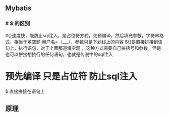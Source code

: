 ## Mybatis

### # $ 的区别
#{}速度快，能防止sql注入，是占位符方式，先预编译，然后填充参数，字符串格式，相当于填空题 用户名=（___），参数只是下划线上的内容
${}是直接拼接到语句上，执行语句，对于上面那道填空题 ，这种方式需要自己拼括号和参数，但是也可以拼接想执行的任何语句，也就是传说中的sql注入

# 预先编译  只是占位符   防止sql注入
$ 直接拼接在语句上

## 原理
